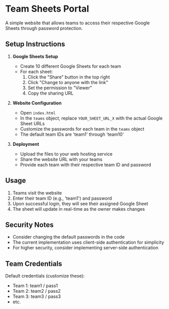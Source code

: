 # Team Sheets Portal

A simple website that allows teams to access their respective Google Sheets through password protection.

## Setup Instructions

1. **Google Sheets Setup**
   - Create 10 different Google Sheets for each team
   - For each sheet:
     1. Click the "Share" button in the top right
     2. Click "Change to anyone with the link"
     3. Set the permission to "Viewer"
     4. Copy the sharing URL

2. **Website Configuration**
   - Open `index.html`
   - In the `teams` object, replace `YOUR_SHEET_URL_X` with the actual Google Sheet URLs
   - Customize the passwords for each team in the `teams` object
   - The default team IDs are 'team1' through 'team10'

3. **Deployment**
   - Upload the files to your web hosting service
   - Share the website URL with your teams
   - Provide each team with their respective team ID and password

## Usage

1. Teams visit the website
2. Enter their team ID (e.g., 'team1') and password
3. Upon successful login, they will see their assigned Google Sheet
4. The sheet will update in real-time as the owner makes changes

## Security Notes

- Consider changing the default passwords in the code
- The current implementation uses client-side authentication for simplicity
- For higher security, consider implementing server-side authentication

## Team Credentials

Default credentials (customize these):
- Team 1: team1 / pass1
- Team 2: team2 / pass2
- Team 3: team3 / pass3
- etc. 
